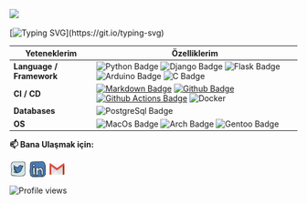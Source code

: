 ![](./src/header_.png)

[![Typing SVG](http://readme-typing-svg.herokuapp.com?duration=6000&color=F79829&center=true&vCenter=true&multiline=true&width=600&lines=Merhaba%2C+Github+profilime+ho%C5%9Fgeldiniz!)](https://git.io/typing-svg)


Yeteneklerim | Özelliklerim
--- | --- 
**Language / Framework**  | ![Python Badge](https://img.shields.io/badge/-Python-3776AB?style=flat&logo=Python&logoColor=white) ![Django Badge](https://img.shields.io/badge/-Django-3776AB?style=flat&logo=Django&logoColor=white)  ![Flask Badge](https://img.shields.io/badge/-Flask-3776AB?logo=flask) ![Arduino Badge](https://img.shields.io/badge/-Arduino-3776AB?logo=Arduino) ![C Badge](https://img.shields.io/badge/-CLang-3776AB?logo=c)
**CI / CD** | [![Markdown Badge](https://img.shields.io/badge/-Markdown-2088FF?style=flat&logo=Markdown&logoColor=white)](https://github.com/Tuguberk) [![Github Badge](https://img.shields.io/badge/-Github%20-2088FF?style=flat&logo=Github&logoColor=white)](https://github.com/Tuguberk) [![Github Actions Badge](https://img.shields.io/badge/-Git%20-2088FF?style=flat&logo=Git&logoColor=white)](https://github.com/Tuguberk) ![Docker](https://img.shields.io/badge/-Docker%20-2088FF?style=flat&logo=Docker&logoColor=white)
**Databases**  | ![PostgreSql Badge](https://img.shields.io/badge/PostgreSQL-316192?style=for-the-badge&logo=postgresql&logoColor=white)
**OS**  | ![MacOs Badge](https://img.shields.io/badge/mac%20os-000000?style=for-the-badge&logo=apple&logoColor=white) ![Arch Badge](https://img.shields.io/badge/Arch_Linux-1793D1?style=for-the-badge&logo=arch-linux&logoColor=white) ![Gentoo Badge](https://img.shields.io/badge/Gentoo-54487A?style=for-the-badge&logo=gentoo&logoColor=white)
<!--   GitHub stats graph -->
<!--### 📈 GitHub Aktivite Grafiği:
![Tuguberk's GitHub activity graph](https://activity-graph.herokuapp.com/graph?username=Tuguberk&hide_border=true&theme=redical)

 . | .
--- | --- 
![Tuguberk's github stats](https://github-readme-stats.vercel.app/api?username=Tuguberk&show_icons=true&theme=radical&include_all_commits=true) | ![Tuguberk's github stats](https://github-readme-stats.vercel.app/api/top-langs/?username=Tuguberk&theme=radical&layout=compact)

<img src="https://github-readme-streak-stats.herokuapp.com/?user=Tuguberk"></img> | 
-->

**📫 Bana Ulaşmak için:**
<p align="left">
<a href="https://twitter.com/NipponSensei" target="blank"><img align="center" src="https://raw.githubusercontent.com/SAOCyper/SAOCyper/master/assets/twitter.svg" alt="SAOCyper" height="30" width="30" /></a>
<a href="https://www.linkedin.com/in/mert-%C3%BCn%C3%BCbol-577a7b234/" target="blank"><img align="center" src="https://raw.githubusercontent.com/SAOCyper/SAOCyper/master/assets/linkedin.svg" alt="SAOCyper" height="30" width="30" /></a>
<a href="mailto:eemertunubol@gmail.com" target="blank"><img align="center" src="https://raw.githubusercontent.com/SAOCyper/SAOCyper/master/assets/gmail.svg" alt="Gmail" height="30" width="30" /></a>
</p>

![Profile views](https://komarev.com/ghpvc/?username=SAOCyper&style=for-the-badge)

